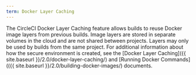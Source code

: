 ```yaml
---
term: Docker Layer Caching
---
```


The CircleCI Docker Layer Caching feature allows builds to reuse Docker image layers from previous builds. Image layers are stored in separate volumes in the cloud and are not shared between projects. Layers may only be used by builds from the same project. For additional information about how the secure environment is created, see the [Docker Layer Caching]({{ site.baseurl }}/2.0/docker-layer-caching/) and [Running Docker Commands](({{ site.baseurl }}/2.0/building-docker-images/) documents. 

